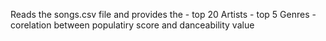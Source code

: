 Reads the songs.csv file and provides the 
    - top 20 Artists
    - top 5 Genres
    - corelation between populatiry score and danceability value
    
